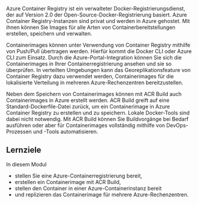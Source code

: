 Azure Container Registry ist ein verwalteter Docker-Registrierungsdienst, der auf Version 2.0 der Open-Source-Docker-Registrierung basiert. Azure Container Registry-Instanzen sind privat und werden in Azure gehostet. Mit ihnen können Sie Images für alle Arten von Containerbereitstellungen erstellen, speichern und verwalten.

Containerimages können unter Verwendung von Container Registry mithilfe von Push/Pull übertragen werden. Hierfür kommt die Docker CLI oder Azure CLI zum Einsatz. Durch die Azure-Portal-Integration können Sie sich die Containerimages in Ihrer Containerregistrierung ansehen und sie so überprüfen. In verteilten Umgebungen kann das Georeplikationsfeature von Container Registry dazu verwendet werden, Containerimages für die lokalisierte Verteilung in mehreren Azure-Rechenzentren bereitzustellen.

Neben dem Speichern von Containerimages können mit ACR Build auch Containerimages in Azure erstellt werden. ACR Build greift auf eine Standard-Dockerfile-Datei zurück, um ein Containerimage in Azure Container Registry zu erstellen und zu speichern. Lokale Docker-Tools sind dabei nicht notwendig. Mit ACR Build können Sie Buildvorgänge bei Bedarf ausführen oder aber für Containerimages vollständig mithilfe von DevOps-Prozessen und -Tools automatisieren.

## <a name="learning-objectives"></a>Lernziele

In diesem Modul

- stellen Sie eine Azure-Containerregistrierung bereit,
- erstellen ein Containerimage mit ACR Build,
- stellen den Container in einer Azure-Containerinstanz bereit
- und replizieren das Containerimage für mehrere Azure-Rechenzentren.